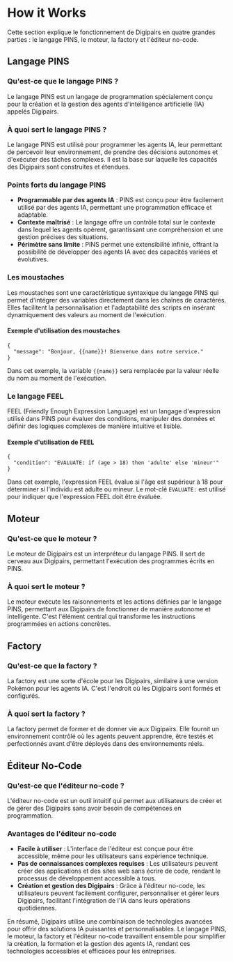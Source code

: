 # How it Works

Cette section explique le fonctionnement de Digipairs en quatre grandes parties : le langage PINS, le moteur, la factory et l'éditeur no-code.

## Langage PINS

### Qu'est-ce que le langage PINS ?

Le langage PINS est un langage de programmation spécialement conçu pour la création et la gestion des agents d'intelligence artificielle (IA) appelés Digipairs.

### À quoi sert le langage PINS ?

Le langage PINS est utilisé pour programmer les agents IA, leur permettant de percevoir leur environnement, de prendre des décisions autonomes et d'exécuter des tâches complexes. Il est la base sur laquelle les capacités des Digipairs sont construites et étendues.

### Points forts du langage PINS

- **Programmable par des agents IA** : PINS est conçu pour être facilement utilisé par des agents IA, permettant une programmation efficace et adaptable.
- **Contexte maîtrisé** : Le langage offre un contrôle total sur le contexte dans lequel les agents opèrent, garantissant une compréhension et une gestion précises des situations.
- **Périmètre sans limite** : PINS permet une extensibilité infinie, offrant la possibilité de développer des agents IA avec des capacités variées et évolutives.

### Les moustaches

Les moustaches sont une caractéristique syntaxique du langage PINS qui permet d'intégrer des variables directement dans les chaînes de caractères. Elles facilitent la personnalisation et l'adaptabilité des scripts en insérant dynamiquement des valeurs au moment de l'exécution.

#### Exemple d'utilisation des moustaches

```pins
{
  "message": "Bonjour, {{name}}! Bienvenue dans notre service."
}
```

Dans cet exemple, la variable `{{name}}` sera remplacée par la valeur réelle du nom au moment de l'exécution.

### Le langage FEEL

FEEL (Friendly Enough Expression Language) est un langage d'expression utilisé dans PINS pour évaluer des conditions, manipuler des données et définir des logiques complexes de manière intuitive et lisible.

#### Exemple d'utilisation de FEEL

```pins
{
  "condition": "EVALUATE: if (age > 18) then 'adulte' else 'mineur'"
}
```

Dans cet exemple, l'expression FEEL évalue si l'âge est supérieur à 18 pour déterminer si l'individu est adulte ou mineur. Le mot-clé `EVALUATE:` est utilisé pour indiquer que l'expression FEEL doit être évaluée.

## Moteur

### Qu'est-ce que le moteur ?

Le moteur de Digipairs est un interpréteur du langage PINS. Il sert de cerveau aux Digipairs, permettant l'exécution des programmes écrits en PINS.

### À quoi sert le moteur ?

Le moteur exécute les raisonnements et les actions définies par le langage PINS, permettant aux Digipairs de fonctionner de manière autonome et intelligente. C'est l'élément central qui transforme les instructions programmées en actions concrètes.

## Factory

### Qu'est-ce que la factory ?

La factory est une sorte d'école pour les Digipairs, similaire à une version Pokémon pour les agents IA. C'est l'endroit où les Digipairs sont formés et configurés.

### À quoi sert la factory ?

La factory permet de former et de donner vie aux Digipairs. Elle fournit un environnement contrôlé où les agents peuvent apprendre, être testés et perfectionnés avant d'être déployés dans des environnements réels.

## Éditeur No-Code

### Qu'est-ce que l'éditeur no-code ?

L'éditeur no-code est un outil intuitif qui permet aux utilisateurs de créer et de gérer des Digipairs sans avoir besoin de compétences en programmation.

### Avantages de l'éditeur no-code

- **Facile à utiliser** : L'interface de l'éditeur est conçue pour être accessible, même pour les utilisateurs sans expérience technique.
- **Pas de connaissances complexes requises** : Les utilisateurs peuvent créer des applications et des sites web sans écrire de code, rendant le processus de développement accessible à tous.
- **Création et gestion des Digipairs** : Grâce à l'éditeur no-code, les utilisateurs peuvent facilement configurer, personnaliser et gérer leurs Digipairs, facilitant l'intégration de l'IA dans leurs opérations quotidiennes.

En résumé, Digipairs utilise une combinaison de technologies avancées pour offrir des solutions IA puissantes et personnalisables. Le langage PINS, le moteur, la factory et l'éditeur no-code travaillent ensemble pour simplifier la création, la formation et la gestion des agents IA, rendant ces technologies accessibles et efficaces pour les entreprises.
